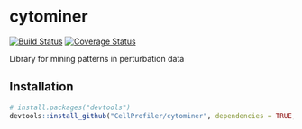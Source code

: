# cytominer
[![Build Status](https://travis-ci.org/CellProfiler/cytominer.png?branch=master)](https://travis-ci.org/CellProfiler/cytominer)
[![Coverage Status](https://img.shields.io/codecov/c/github/CellProfiler/cytominer/master.svg)](https://codecov.io/github/CellProfiler/cytominer?branch=master)

Library for mining patterns in perturbation data

## Installation

```R
# install.packages("devtools")
devtools::install_github("CellProfiler/cytominer", dependencies = TRUE, build_vignettes = TRUE)
```
